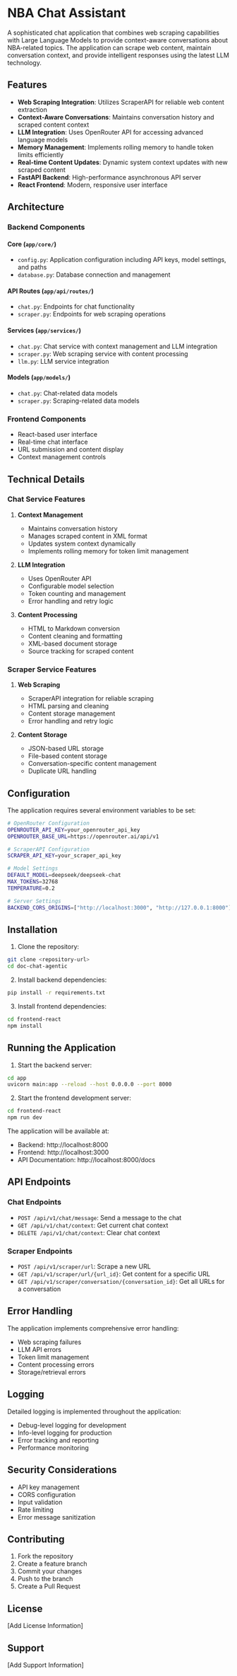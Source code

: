 # NBA Chat Assistant

A sophisticated chat application that combines web scraping capabilities with Large Language Models to provide context-aware conversations about NBA-related topics. The application can scrape web content, maintain conversation context, and provide intelligent responses using the latest LLM technology.

## Features

- **Web Scraping Integration**: Utilizes ScraperAPI for reliable web content extraction
- **Context-Aware Conversations**: Maintains conversation history and scraped content context
- **LLM Integration**: Uses OpenRouter API for accessing advanced language models
- **Memory Management**: Implements rolling memory to handle token limits efficiently
- **Real-time Content Updates**: Dynamic system context updates with new scraped content
- **FastAPI Backend**: High-performance asynchronous API server
- **React Frontend**: Modern, responsive user interface

## Architecture

### Backend Components

#### Core (`app/core/`)
- `config.py`: Application configuration including API keys, model settings, and paths
- `database.py`: Database connection and management

#### API Routes (`app/api/routes/`)
- `chat.py`: Endpoints for chat functionality
- `scraper.py`: Endpoints for web scraping operations

#### Services (`app/services/`)
- `chat.py`: Chat service with context management and LLM integration
- `scraper.py`: Web scraping service with content processing
- `llm.py`: LLM service integration

#### Models (`app/models/`)
- `chat.py`: Chat-related data models
- `scraper.py`: Scraping-related data models

### Frontend Components

- React-based user interface
- Real-time chat interface
- URL submission and content display
- Context management controls

## Technical Details

### Chat Service Features

1. **Context Management**
   - Maintains conversation history
   - Manages scraped content in XML format
   - Updates system context dynamically
   - Implements rolling memory for token limit management

2. **LLM Integration**
   - Uses OpenRouter API
   - Configurable model selection
   - Token counting and management
   - Error handling and retry logic

3. **Content Processing**
   - HTML to Markdown conversion
   - Content cleaning and formatting
   - XML-based document storage
   - Source tracking for scraped content

### Scraper Service Features

1. **Web Scraping**
   - ScraperAPI integration for reliable scraping
   - HTML parsing and cleaning
   - Content storage management
   - Error handling and retry logic

2. **Content Storage**
   - JSON-based URL storage
   - File-based content storage
   - Conversation-specific content management
   - Duplicate URL handling

## Configuration

The application requires several environment variables to be set:

```bash
# OpenRouter Configuration
OPENROUTER_API_KEY=your_openrouter_api_key
OPENROUTER_BASE_URL=https://openrouter.ai/api/v1

# ScraperAPI Configuration
SCRAPER_API_KEY=your_scraper_api_key

# Model Settings
DEFAULT_MODEL=deepseek/deepseek-chat
MAX_TOKENS=32768
TEMPERATURE=0.2

# Server Settings
BACKEND_CORS_ORIGINS=["http://localhost:3000", "http://127.0.0.1:8000"]
```

## Installation

1. Clone the repository:
```bash
git clone <repository-url>
cd doc-chat-agentic
```

2. Install backend dependencies:
```bash
pip install -r requirements.txt
```

3. Install frontend dependencies:
```bash
cd frontend-react
npm install
```

## Running the Application

1. Start the backend server:
```bash
cd app
uvicorn main:app --reload --host 0.0.0.0 --port 8000
```

2. Start the frontend development server:
```bash
cd frontend-react
npm run dev
```

The application will be available at:
- Backend: http://localhost:8000
- Frontend: http://localhost:3000
- API Documentation: http://localhost:8000/docs

## API Endpoints

### Chat Endpoints

- `POST /api/v1/chat/message`: Send a message to the chat
- `GET /api/v1/chat/context`: Get current chat context
- `DELETE /api/v1/chat/context`: Clear chat context

### Scraper Endpoints

- `POST /api/v1/scraper/url`: Scrape a new URL
- `GET /api/v1/scraper/url/{url_id}`: Get content for a specific URL
- `GET /api/v1/scraper/conversation/{conversation_id}`: Get all URLs for a conversation

## Error Handling

The application implements comprehensive error handling:

- Web scraping failures
- LLM API errors
- Token limit management
- Content processing errors
- Storage/retrieval errors

## Logging

Detailed logging is implemented throughout the application:

- Debug-level logging for development
- Info-level logging for production
- Error tracking and reporting
- Performance monitoring

## Security Considerations

- API key management
- CORS configuration
- Input validation
- Rate limiting
- Error message sanitization

## Contributing

1. Fork the repository
2. Create a feature branch
3. Commit your changes
4. Push to the branch
5. Create a Pull Request

## License

[Add License Information]

## Support

[Add Support Information]